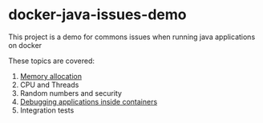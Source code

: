 # docker-java-issues-demo
This project is a demo for commons issues when running java applications on docker

These topics are covered:

1. [Memory allocation](https://github.com/fabianenardon/docker-java-issues-demo/tree/master/memory-sample)
2. CPU and Threads 
3. Random numbers and security
4. [Debugging applications inside containers](https://github.com/fabianenardon/docker-java-issues-demo/tree/master/debugging-sample)
5. Integration tests

